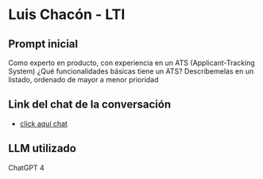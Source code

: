 # Luis Chacón - LTI

## Prompt inicial
Como experto en producto, con experiencia en un ATS (Applicant-Tracking System)
¿Qué funcionalidades básicas tiene un ATS?
Descríbemelas en un listado, ordenado de mayor a menor prioridad

## Link del chat de la conversación
- [click aquí chat](https://chat.openai.com/share/ded67f5d-e05f-4022-a3ad-7457229ec6d5)

## LLM utilizado
ChatGPT 4